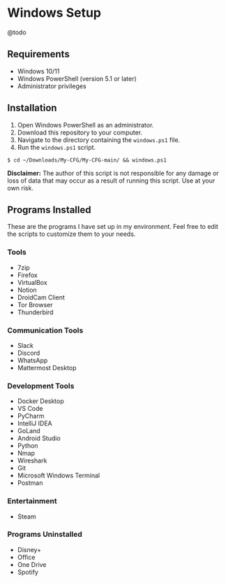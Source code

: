 # Windows Setup

@todo

## Requirements

- Windows 10/11
- Windows PowerShell (version 5.1 or later)
- Administrator privileges

## Installation

1. Open Windows PowerShell as an administrator.
2. Download this repository to your computer.
3. Navigate to the directory containing the `windows.ps1` file.
4. Run the `windows.ps1` script.

```
$ cd ~/Downloads/My-CFG/My-CFG-main/ && windows.ps1
```

**Disclaimer:** The author of this script is not responsible for any damage or loss of data that may occur as a result of running this script. Use at your own risk.

## Programs Installed

These are the programs I have set up in my environment. Feel free to edit the scripts to customize them to your needs.

### Tools

- 7zip
- Firefox
- VirtualBox
- Notion
- DroidCam Client
- Tor Browser
- Thunderbird

### Communication Tools
- Slack
- Discord
- WhatsApp
- Mattermost Desktop

### Development Tools
- Docker Desktop
- VS Code
- PyCharm
- IntelliJ IDEA
- GoLand
- Android Studio
- Python
- Nmap
- Wireshark
- Git
- Microsoft Windows Terminal
- Postman

### Entertainment
- Steam

### Programs Uninstalled

- Disney+
- Office
- One Drive
- Spotify